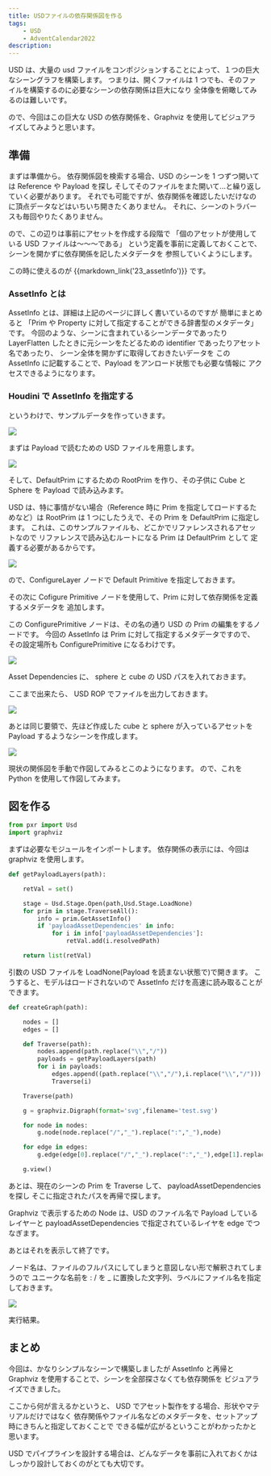 ```yaml
---
title: USDファイルの依存関係図を作る
tags:
    - USD
    - AdventCalendar2022
description:
---
```


USD は、大量の usd ファイルをコンポジションすることによって、１つの巨大なシーングラフを構築します。
つまりは、開くファイルは 1 つでも、そのファイルを構築するのに必要なシーンの依存関係は巨大になり
全体像を俯瞰してみるのは難しいです。

ので、今回はこの巨大な USD の依存関係を、Graphviz を使用してビジュアライズしてみようと思います。

## 準備

まずは準備から。
依存関係図を検索する場合、USD のシーンを 1 つずつ開いては Reference や Payload を探し
そしてそのファイルをまた開いて...と繰り返していく必要があります。
それでも可能ですが、依存関係を確認したいだけなのに頂点データなどはいちいち開きたくありません。
それに、シーンのトラバースも毎回やりたくありません。

ので、この辺りは事前にアセットを作成する段階で
「個のアセットが使用している USD ファイルは～～～である」
という定義を事前に定義しておくことで、シーンを開かずに依存関係を記したメタデータを
参照していくようにします。

この時に使えるのが {{markdown_link('23_assetInfo')}} です。

### AssetInfo とは

AssetInfo とは、詳細は上記のページに詳しく書いているのですが
簡単にまとめると
「Prim や Property に対して指定することができる辞書型のメタデータ」
です。
今回のような、シーンに含まれているシーンデータであったり
LayerFlatten したときに元シーンをたどるための identifier であったりアセット名であったり、
シーン全体を開かずに取得しておきたいデータを
この AssetInfo に記載することで、Payload をアンロード状態でも必要な情報に
アクセスできるようになります。

### Houdini で AssetInfo を指定する

というわけで、サンプルデータを作っていきます。

![](https://gyazo.com/c2b55ff5d0dc1899cb204277dc67d189.png)

まずは Payload で読むための USD ファイルを用意します。

![](https://gyazo.com/0e2cb5079f2a5313ca6d4e347738dfce.png)

そして、DefaultPrim にするための RootPrim を作り、その子供に Cube と Sphere を
Payload で読み込みます。

USD は、特に事情がない場合（Reference 時に Prim を指定してロードするためなど）は
RootPrim は 1 つにしたうえで、その Prim を DefaultPrim に指定します。
これは、このサンプルファイルも、どこかでリファレンスされるアセットなので
リファレンスで読み込むルートになる Prim は DefaultPrim として
定義する必要があるからです。

![](https://gyazo.com/628f9aa61aee3e1b3f0c2182c63c06ab.png)

ので、ConfigureLayer ノードで Default Primitive を指定しておきます。

その次に Cofigure Primitive ノードを使用して、Prim に対して依存関係を定義するメタデータを
追加します。

この ConfigurePrimitive ノードは、その名の通り USD の Prim の編集をするノードです。
今回の AssetInfo は Prim に対して指定するメタデータですので、
その設定場所も ConfigurePrimitive になるわけです。

![](https://gyazo.com/18065665c44b8eb4db91540e1629fdc3.png)

Asset Dependencies に、 sphere と cube の USD パスを入れておきます。

ここまで出来たら、 USD ROP でファイルを出力しておきます。

![](https://gyazo.com/dfea67269ec509961d26b8593cde3186.png)

あとは同じ要領で、先ほど作成した cube と sphere が入っているアセットを
Payload するようなシーンを作成します。

![](https://gyazo.com/cc598d59f0b2a7e5f147cf134982e813.png)

現状の関係図を手動で作図してみるとこのようになります。
ので、これを Python を使用して作図してみます。

## 図を作る

```python
from pxr import Usd
import graphviz
```

まずは必要なモジュールをインポートします。
依存関係の表示には、今回は graphviz を使用します。

```python
def getPayloadLayers(path):

    retVal = set()

    stage = Usd.Stage.Open(path,Usd.Stage.LoadNone)
    for prim in stage.TraverseAll():
        info = prim.GetAssetInfo()
        if 'payloadAssetDependencies' in info:
            for i in info['payloadAssetDependencies']:
                retVal.add(i.resolvedPath)

    return list(retVal)
```

引数の USD ファイルを LoadNone(Payload を読まない状態で)で開きます。
こうすると、モデルはロードされないので AssetInfo だけを高速に読み取ることができます。

```python
def createGraph(path):

    nodes = []
    edges = []

    def Traverse(path):
        nodes.append(path.replace("\\","/"))
        payloads = getPayloadLayers(path)
        for i in payloads:
            edges.append((path.replace("\\","/"),i.replace("\\","/")))
            Traverse(i)

    Traverse(path)

    g = graphviz.Digraph(format='svg',filename='test.svg')

    for node in nodes:
        g.node(node.replace("/","_").replace(":","_"),node)

    for edge in edges:
        g.edge(edge[0].replace("/","_").replace(":","_"),edge[1].replace("/","_").replace(":","_"))

    g.view()
```

あとは、現在のシーンの Prim を Traverse して、 payloadAssetDependencies を探し
そこに指定されたパスを再帰で探します。

Graphviz で表示するための Node は、USD のファイル名で
Payload しているレイヤーと payloadAssetDependencies で指定されているレイヤを
edge でつなぎます。

あとはそれを表示して終了です。

ノード名は、ファイルのフルパスにしてしまうと意図しない形で解釈されてしまうので
ユニークな名前を : / を \_ に置換した文字列、ラベルにファイル名を指定しておきます。

![](https://gyazo.com/a3ccce6a1a9979a756fea615d0784dbb.png)

実行結果。

## まとめ

今回は、かなりシンプルなシーンで構築しましたが
AssetInfo と再帰と Graphviz を使用することで、シーンを全部探さなくても依存関係を
ビジュアライズできました。

ここから何が言えるかというと、
USD でアセット製作をする場合、形状やマテリアルだけではなく
依存関係やファイル名などのメタデータを、セットアップ時にきちんと指定しておくことで
できる幅が広がるということがわかったかと思います。

USD でパイプラインを設計する場合は、どんなデータを事前に入れておくかは
しっかり設計しておくのがとても大切です。
